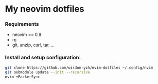 # My neovim dotfiles

### Requirements

* neovim >= 0.6
* rg
* git, unzip, curl, tar, ...

### Install and setup configuration:

```bash
git clone https://github.com/wisdom-yzh/nvim-dotfiles ~/.config/nvim
git submodule update --init --recursive
nvim +PackerSync
```
